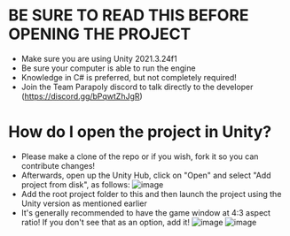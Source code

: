 # BE SURE TO READ THIS BEFORE OPENING THE PROJECT
- Make sure you are using Unity 2021.3.24f1 
- Be sure your computer is able to run the engine
- Knowledge in C# is preferred, but not completely required!
- Join the Team Parapoly discord to talk directly to the developer (https://discord.gg/bPqwtZhJgR)

# How do I open the project in Unity? 

- Please make a clone of the repo or if you wish, fork it so you can contribute changes!
- Afterwards, open up the Unity Hub, click on "Open" and select "Add project from disk", as follows: 
![image](https://github.com/Vanderley5974X/Boshy-Unity/assets/56659791/288ed8bd-121f-4cb3-9654-b82e12080b90)
- Add the root project folder to this and then launch the project using the Unity version as mentioned earlier
- It's generally recommended to have the game window at 4:3 aspect ratio! If you don't see that as an option, add it!
![image](https://github.com/user-attachments/assets/efd0cc44-93e4-4320-95f7-c190a0b0de6e)
![image](https://github.com/user-attachments/assets/d7aaa1e7-e8b0-4054-beec-89525a70f79b)
